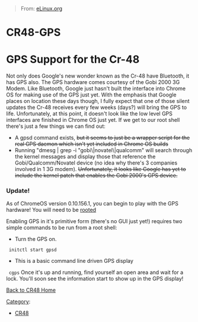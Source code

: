 > From: [eLinux.org](http://eLinux.org/CR48-GPS "http://eLinux.org/CR48-GPS")


# CR48-GPS



# GPS Support for the Cr-48

Not only does Google's new wonder known as the Cr-48 have Bluetooth, it
has GPS also. The GPS hardware comes courtesy of the Gobi 2000 3G Modem.
Like Bluetooth, Google just hasn't built the interface into Chrome OS
for making use of the GPS just yet. With the emphasis that Google places
on location these days though, I fully expect that one of those silent
updates the Cr-48 receives every few weeks (days?) will bring the GPS to
life. Unfortunately, at this point, it doesn't look like the low level
GPS interfaces are finished in Chrome OS just yet.
 If we get to our root shell there's just a few things we can find out:

-   A gpsd command exists, <s>but it seems to just be a wrapper script
    for the real GPS daemon which isn't yet included in Chrome OS
    builds</s>
-   Running "dmesg | grep -i "gobi\\|novatel\\|qualcomm" will search
    through the kernel messages and display those that reference the
    Gobi/Qualcomm/Novatel device (no idea why there's 3 companies
    involved in 1 3G modem). <s>Unfortunately, it looks like Google has
    yet to include the kernel patch that enables the Gobi 2000's GPS
    device.</s>





### Update!

As of ChromeOS version 0.10.156.1, you can begin to play with the GPS
hardware!
 You will need to be [rooted](http://eLinux.org/CR48-rooting "CR48-rooting")


Enabling GPS in it's primitive form (there's no GUI just yet!) requires
two simple commands to be run from a root shell:

-   Turn the GPS on.


` initctl start gpsd`

-   This is a basic command line driven GPS display


` cgps` Once it's up and running, find yourself an open area and wait
for a lock. You'll soon see the information start to show up in the GPS
display!


[Back to CR48 Home](http://eLinux.org/CR48 "CR48")


[Category](http://eLinux.org/Special:Categories "Special:Categories"):

-   [CR48](http://eLinux.org/Category:CR48 "Category:CR48")


